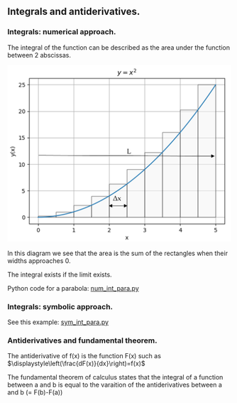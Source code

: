 ## Integrals and antiderivatives.

### Integrals: numerical approach.

The integral of the function can be described as the area under the function between 2 abscissas.

![](integral.jpg)

In this diagram we see that the area is the sum of the rectangles when their widths approaches 0. 

The integral exists if the limit exists.

Python code for a parabola:  [num_int_para.py](num_int_para.py)

### Integrals: symbolic approach.

See this example: [sym_int_para.py](sym_int_para.py)

### Antiderivatives and fundamental theorem.

The antiderivative of f(x) is the function F(x) such as $\displaystyle\left(\frac{dF(x)}{dx}\right)=f(x)$

The fundamental theorem of calculus states that the integral of a function between  a and b is equal to the varaition of the antiderivatives between a and b (= F(b)-F(a))
